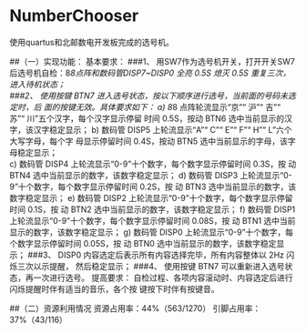 # NumberChooser
使用quartus和北邮数电开发板完成的选号机。

##（一）实现功能：
基本要求：
###1、 用SW7作为选号机开关，打开开关SW7后选号机自检：8*8点阵和数码管DISP7~DISP0 全亮 0.5S 熄灭 0.5S 重复三次，进入待机状态；  
###2、 使用按键 BTN7 进入选号状态，按以下顺序进行选号，当前面的号码未选定时，后 面的按键无效。具体要求如下： 
a) 8*8 点阵轮流显示“京”“ 沪”“ 吉”“ 苏”“ 川”五个汉字，每个汉字显示停留 时间 0.5S，按动 BTN6 选中当前显示的汉字，该汉字稳定显示； 
b) 数码管 DISP5 上轮流显示“A”“ C”“ E”“ F”“ H”“ L”六个大写字母，每个字 母显示停留时间 0.4S，按动 BTN5 选中当前显示的字母，该字母稳定显示；  
c) 数码管 DISP4 上轮流显示“0-9”十个数字，每个数字显示停留时间 0.3S，按 动 BTN4 选中当前显示的数字，该数字稳定显示； 
d) 数码管 DISP3 上轮流显示“0-9”十个数字，每个数字显示停留时间 0.2S，按 动 BTN3 选中当前显示的数字，该数字稳定显示； 
e) 数码管 DISP2 上轮流显示“0-9”十个数字，每个数字显示停留时间 0.1S，按 动 BTN2 选中当前显示的数字，该数字稳定显示； 
f) 数码管 DISP1 上轮流显示“0-9”十个数字，每个数字显示停留时间 0.08S，按 动 BTN1 选中当前显示的数字，该数字稳定显示； 
g) 数码管 DISP0 上轮流显示“0-9”十个数字，每个数字显示停留时间 0.05S，按 动 BTN0 选中当前显示的数字，该数字稳定显示； 
###3、 DISP0 内容选定后表示所有内容选择完毕，所有内容整体以 2Hz 闪烁三次以示提醒， 然后稳定显示；
###4、 使用按键 BTN7 可以重新进入选号状态，再一次进行选号。 
提高要求： 
自检过程、各项内容滚动时、内容选定后进行闪烁提醒时伴有适当的音乐，各个按 键按下时伴有按键音。
 
##（二）资源利用情况
资源占用率：44%（563/1270）
引脚占用率：37%（43/116）



